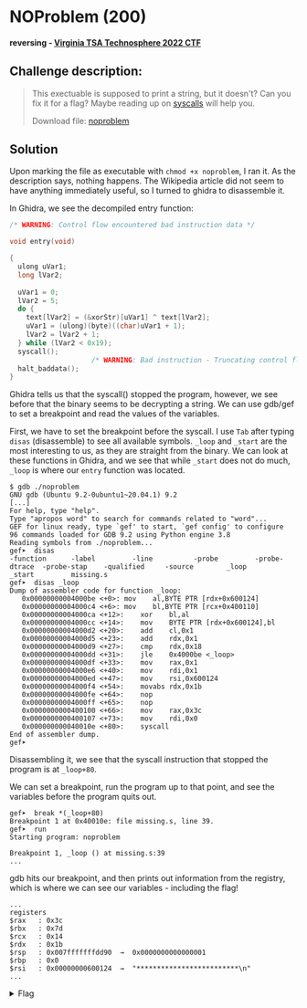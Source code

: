 # NOProblem (200)
#### reversing - [Virginia TSA Technosphere 2022 CTF](../main.md)

## Challenge description:
> This exectuable is supposed to print a string, but it doesn't? Can you fix it for a flag? Maybe reading up on [syscalls](https://en.wikipedia.org/wiki/System_call) will help you.
> 
> Download file: [noproblem](./../assets/noproblem)

## Solution 
Upon marking the file as executable with `chmod +x noproblem`, I ran it. As the description says, nothing happens. The Wikipedia article did not seem to have anything immediately useful, so I turned to ghidra to disassemble it.

In Ghidra, we see the decompiled entry function:
```c
/* WARNING: Control flow encountered bad instruction data */

void entry(void)

{
  ulong uVar1;
  long lVar2;
  
  uVar1 = 0;
  lVar2 = 5;
  do {
    text[lVar2] = (&xorStr)[uVar1] ^ text[lVar2];
    uVar1 = (ulong)(byte)((char)uVar1 + 1);
    lVar2 = lVar2 + 1;
  } while (lVar2 < 0x19);
  syscall();
                    /* WARNING: Bad instruction - Truncating control flow here */
  halt_baddata();
}
```

Ghidra tells us that the syscall() stopped the program, however, we see before that the binary seems to be decrypting a string. We can use gdb/gef to set a breakpoint and read the values of the variables.

First, we have to set the breakpoint before the syscall. I use `Tab` after typing `disas` (disassemble) to see all available symbols. `_loop` and `_start` are the most interesting to us, as they are straight from the binary. We can look at these functions in Ghidra, and we see that while `_start` does not do much, `_loop` is where our `entry` function was located. 
```
$ gdb ./noproblem
GNU gdb (Ubuntu 9.2-0ubuntu1~20.04.1) 9.2
[...]
For help, type "help".
Type "apropos word" to search for commands related to "word"...
GEF for linux ready, type `gef' to start, `gef config' to configure
96 commands loaded for GDB 9.2 using Python engine 3.8
Reading symbols from ./noproblem...
gef➤  disas 
-function      -label         -line          -probe         -probe-dtrace  -probe-stap    -qualified     -source        _loop          _start         missing.s      
gef➤  disas _loop
Dump of assembler code for function _loop:
   0x00000000004000be <+0>:	mov    al,BYTE PTR [rdx+0x600124]
   0x00000000004000c4 <+6>:	mov    bl,BYTE PTR [rcx+0x400110]
   0x00000000004000ca <+12>:	xor    bl,al
   0x00000000004000cc <+14>:	mov    BYTE PTR [rdx+0x600124],bl
   0x00000000004000d2 <+20>:	add    cl,0x1
   0x00000000004000d5 <+23>:	add    rdx,0x1
   0x00000000004000d9 <+27>:	cmp    rdx,0x18
   0x00000000004000dd <+31>:	jle    0x4000be <_loop>
   0x00000000004000df <+33>:	mov    rax,0x1
   0x00000000004000e6 <+40>:	mov    rdi,0x1
   0x00000000004000ed <+47>:	mov    rsi,0x600124
   0x00000000004000f4 <+54>:	movabs rdx,0x1b
   0x00000000004000fe <+64>:	nop
   0x00000000004000ff <+65>:	nop
   0x0000000000400100 <+66>:	mov    rax,0x3c
   0x0000000000400107 <+73>:	mov    rdi,0x0
   0x000000000040010e <+80>:	syscall 
End of assembler dump.
gef➤ 
```
Disassembling it, we see that the syscall instruction that stopped the program is at `_loop+80`.

We can set a breakpoint, run the program up to that point, and see the variables before the program quits out.
```
gef➤  break *(_loop+80)
Breakpoint 1 at 0x40010e: file missing.s, line 39.
gef➤  run 
Starting program: noproblem 

Breakpoint 1, _loop () at missing.s:39
...
```
gdb hits our breakpoint, and then prints out information from the registry, which is where we can see our variables - including the flag!
```
...
registers
$rax   : 0x3c              
$rbx   : 0x7d              
$rcx   : 0x14              
$rdx   : 0x1b              
$rsp   : 0x007fffffffdd90  →  0x0000000000000001
$rbp   : 0x0               
$rsi   : 0x00000000600124  →  "*************************\n"
...
```

<details> 
    <summary>Flag</summary>
flag{syscallamongfriends}
</details>